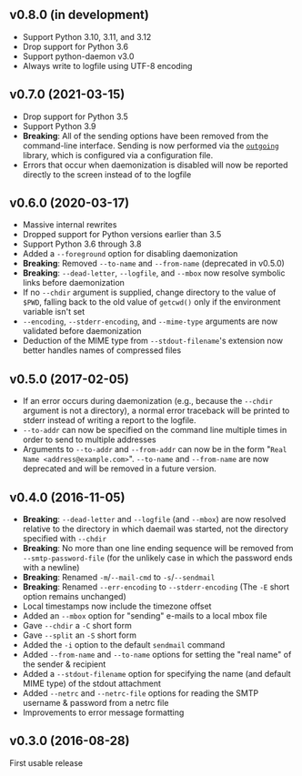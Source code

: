 v0.8.0 (in development)
-----------------------
- Support Python 3.10, 3.11, and 3.12
- Drop support for Python 3.6
- Support python-daemon v3.0
- Always write to logfile using UTF-8 encoding

v0.7.0 (2021-03-15)
-------------------
- Drop support for Python 3.5
- Support Python 3.9
- **Breaking**: All of the sending options have been removed from the
  command-line interface.  Sending is now performed via the
  [`outgoing`](https://github.com/jwodder/outgoing) library, which is
  configured via a configuration file.
- Errors that occur when daemonization is disabled will now be reported
  directly to the screen instead of to the logfile

v0.6.0 (2020-03-17)
-------------------
- Massive internal rewrites
- Dropped support for Python versions earlier than 3.5
- Support Python 3.6 through 3.8
- Added a `--foreground` option for disabling daemonization
- **Breaking**: Removed `--to-name` and `--from-name` (deprecated in v0.5.0)
- **Breaking**: `--dead-letter`, `--logfile`, and `--mbox` now resolve symbolic
  links before daemonization
- If no `--chdir` argument is supplied, change directory to the value of
  `$PWD`, falling back to the old value of `getcwd()` only if the environment
  variable isn't set
- `--encoding`, `--stderr-encoding`, and `--mime-type` arguments are now
  validated before daemonization
- Deduction of the MIME type from `--stdout-filename`'s extension now better
  handles names of compressed files

v0.5.0 (2017-02-05)
-------------------
- If an error occurs during daemonization (e.g., because the `--chdir` argument
  is not a directory), a normal error traceback will be printed to stderr
  instead of writing a report to the logfile.
- `--to-addr` can now be specified on the command line multiple times in order
  to send to multiple addresses
- Arguments to `--to-addr` and `--from-addr` can now be in the form "`Real Name
  <address@example.com>`".  `--to-name` and `--from-name` are now deprecated
  and will be removed in a future version.

v0.4.0 (2016-11-05)
-------------------
- **Breaking**: `--dead-letter` and `--logfile` (and `--mbox`) are now resolved
  relative to the directory in which daemail was started, not the directory
  specified with `--chdir`
- **Breaking**: No more than one line ending sequence will be removed from
  `--smtp-password-file` (for the unlikely case in which the password ends with
  a newline)
- **Breaking**: Renamed `-m`/`--mail-cmd` to `-s`/`--sendmail`
- **Breaking**: Renamed `--err-encoding` to `--stderr-encoding` (The `-E` short
  option remains unchanged)
- Local timestamps now include the timezone offset
- Added an `--mbox` option for "sending" e-mails to a local mbox file
- Gave `--chdir` a `-C` short form
- Gave `--split` an `-S` short form
- Added the `-i` option to the default `sendmail` command
- Added `--from-name` and `--to-name` options for setting the "real name" of
  the sender & recipient
- Added a `--stdout-filename` option for specifying the name (and default MIME
  type) of the stdout attachment
- Added `--netrc` and `--netrc-file` options for reading the SMTP username &
  password from a netrc file
- Improvements to error message formatting

v0.3.0 (2016-08-28)
-------------------
First usable release
